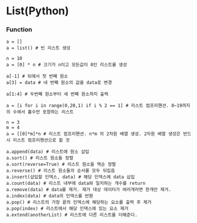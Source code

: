 # List(Python)

### Function

    a = []
    a = list() # 빈 리스트 생성

    n = 10
    a = [0] * n # 크기가 n이고 모든값이 0인 리스트를 생성

    a[-1] # 뒤에서 첫 번째 원소
    a[3] = data # 네 번째 원소의 값을 data로 변경

    a[1:4] # 두번째 원소부터 세 번째 원소까지 출력

    a = [i for i in range(0,20,1) if i % 2 == 1] # 리스트 컴프리핸션. 0~19까지의 수에서 홀수만 포함하는 리스트

    n = 3
    m = 4
    a = [[0]*m]*n # 리스트 컴프리핸션. n*m 의 2차원 배열 생성. 2차원 배열 생성은 반드시 리스트 컴프리핸션으로 할 것

    a.append(data) # 리스트에 원소 삽입
    a.sort() # 리스트 원소들 정렬
    a.sort(reverse=True) # 리스트 원소들 역순 정렬
    a.reverse() # 리스트 원소들의 순서를 모두 뒤집음
    a.insert(삽입할 인덱스, data) # 해당 인덱스에 data 삽입
    a.count(data) # 리스트 내부에 data와 일치하는 개수를 return 
    a.remove(data) # data를 제거. 제거 대상 데이터가 여러개라면 한개만 제거.
    a.index(data) # data의 인덱스를 반환
    a.pop() # 리스트의 가장 끝의 인덱스에 해당하는 요소를 출력 후 제거
    a.pop(index) # 리스트에서 해당 인덱스에 있는 요소 제거
    a.extend(anotherList) # 리스트에 다른 리스트를 더해준다.
